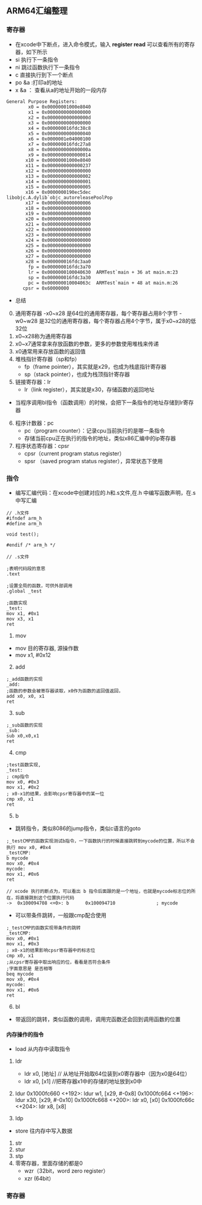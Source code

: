 ## ARM64汇编整理

### 寄存器
- 在xcode中下断点，进入命令模式，输入 **register read** 可以查看所有的寄存器，如下所示
- si 执行下一条指令
- ni 跳过函数执行下一条指令
- c 直接执行到下一个断点
- po &a :打印a的地址
- x &a ： 查看从a的地址开始的一段内存
```
General Purpose Registers:
        x0 = 0x00000001000e8040
        x1 = 0x0000000000000000
        x2 = 0x000000000000000d
        x3 = 0x0000000000000000
        x4 = 0x000000016fdc38c8
        x5 = 0x0000000000000040
        x6 = 0x0000001e04000100
        x7 = 0x000000016fdc27a8
        x8 = 0x000000000000000a
        x9 = 0x0000000000000014
       x10 = 0x00000001000e8040
       x11 = 0x0000000000000237
       x12 = 0x0000000000000000
       x13 = 0x0000000000000002
       x14 = 0x0000000000000001
       x15 = 0x0000000000000005
       x16 = 0x0000000190ec5dec  libobjc.A.dylib`objc_autoreleasePoolPop
       x17 = 0x0000000000000006
       x18 = 0x0000000000000000
       x19 = 0x0000000000000000
       x20 = 0x0000000000000000
       x21 = 0x0000000000000000
       x22 = 0x0000000000000000
       x23 = 0x0000000000000000
       x24 = 0x0000000000000000
       x25 = 0x0000000000000000
       x26 = 0x0000000000000000
       x27 = 0x0000000000000000
       x28 = 0x000000016fdc3aa0
        fp = 0x000000016fdc3a70
        lr = 0x0000000100040630  ARMTest`main + 36 at main.m:23
        sp = 0x000000016fdc3a30
        pc = 0x000000010004063c  ARMTest`main + 48 at main.m:26
      cpsr = 0x60000000
```
- 总结 
0. 通用寄存器
  -x0~x28 是64位的通用寄存器，每个寄存器占用8个字节
  -w0~w28 是32位的通用寄存器，每个寄存器占用4个字节，属于x0~x28的低32位
1. x0~x28称为通用寄存器
2. x0~x7通常拿来存放函数的参数，更多的参数使用堆栈来传递
3. x0通常用来存放函数的返回值
4. 堆栈指针寄存器（sp和fp）
	- fp（frame pointer），其实就是x29，也成为栈底指针寄存器
	- sp（stack pointer），也成为栈顶指针寄存器
5. 链接寄存器：lr
	- lr（link register），其实就是x30，存储函数的返回地址
  - 当程序调用bl指令（函数调用）的时候，会把下一条指令的地址存储到lr寄存器
6. 程序计数器：pc
	- pc（program counter）：记录cpu当前执行的是哪一条指令
	- 存储当前cpu正在执行的指令的地址，类似x86汇编中的ip寄存器
7. 程序状态寄存器：cpsr
	- cpsr（current program status register）
	- spsr （saved program status register），异常状态下使用

### 指令
- 编写汇编代码：在xcode中创建对应的.h和.s文件,在.h 中编写函数声明，在.s中写汇编
```
// .h文件
#ifndef arm_h
#define arm_h

void test();

#endif /* arm_h */

// .s文件

;表明代码段的意思
.text

;设置全局的函数，可供外部调用
.global _test

;函数实现
_test:
mov x1, #0x1
mov x3, x1
ret

```

1. mov
- mov 目的寄存器, 源操作数
- mov x1, #0x12

2. add
```
;_add函数的实现
_add:
;函数的参数会被寄存器读取，x0作为函数的返回值返回，
add x0, x0, x1
ret
```
3. sub
```
;_sub函数的实现
_sub:
sub x0,x0,x1
ret
```

4. cmp
```
;test函数实现,
_test:
; cmp指令
mov x0, #0x3
mov x1, #0x2
; x0-x1的结果，会影响cpsr寄存器中的某一位
cmp x0, x1
ret
```
5. b
- 跳转指令，类似8086的jump指令，类似c语言的goto
```
;_testCMP的函数实现测试b指令，一下函数执行的时候直接跳转到mycode的位置，所以不会执行 mov x0, #0x4
_testCMP:
b mycode
mov x0, #0x4
mycode:
mov x1, #0x6
ret

// xcode 执行的断点为，可以看出 b 指令后面跟的是一个地址，也就是mycode标志位的所在，将直接跳到这个位置执行代码
->  0x100094708 <+0>: b      0x100094710               ; mycode
```

- 可以带条件跳转，一般跟cmp配合使用
```
;_testCMP的函数实现带条件的跳转
_testCMP:
mov x0, #0x1
mov x1, #0x3
; x0-x1的结果影响cpsr寄存器中的标志位
cmp x0, x1
;从cpsr寄存器中取出响应的位，看看是否符合条件
;字面意思是 是否相等
beq mycode
mov x0, #0x4
mycode:
mov x1, #0x6
ret
```

6. bl 
- 带返回的跳转，类似函数的调用，调用完函数还会回到调用函数的位置

#### 内存操作的指令
- load 从内存中读取指令
1. ldr 
	- ldr x0, [地址] // 从地址开始取64位装到x0寄存器中（因为x0是64位）
	- ldr x0, [x1] //把寄存器x1中的存储的地址放到x0中

2. ldur
 	0x1000fc660 <+192>: ldur   w1, [x29, #-0x8]
    0x1000fc664 <+196>: ldur   x30, [x29, #-0x10]
    0x1000fc668 <+200>: ldr    x0, [x0]
    0x1000fc66c <+204>: ldr    x8, [x8]
3. ldp

- store 往内存中写入数据
1. str
2. stur
3. stp
4. 零寄存器，里面存储的都是0
	- wzr（32bit，word zero register）
	- xzr (64bit）


  ### 寄存器














